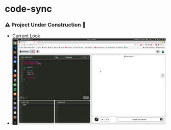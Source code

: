 # code-sync

### ⚠️ Project Under Construction 🚸

- Currunt Look
- 
   ![](https://github.com/Code-Deeper/code-sync/blob/main/codesync.png)
